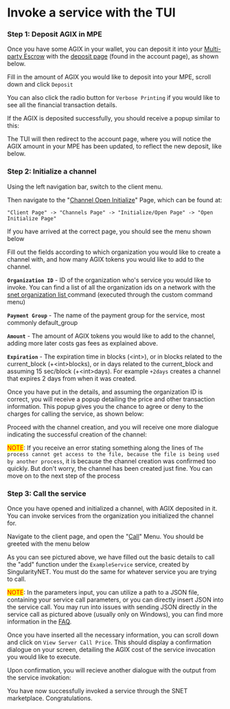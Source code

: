 # Invoke a service with the TUI

### Step 1: Deposit AGIX in MPE

Once you have some AGIX in your wallet, you can deposit it into your [Multi-party Escrow](/docs/products/DecentralizedAIPlatform/CoreConcepts/SmartContracts/mpe/) with the [deposit page](/docs/products/DecentralizedAIPlatform/TUI/Menus/Account/deposit/) (found in the account page), as shown below.&#x20;

<ImageViewer src="/assets/images/products/AIMarketplace/TUI/TUIDeposit.webp" alt="Account Deposit Page"/>

Fill in the amount of AGIX you would like to deposit into your MPE, scroll down and click `Deposit`

You can also click the radio button for `Verbose Printing` if you would like to see all the financial transaction details.

If the AGIX is deposited successfully, you should receive a popup similar to this:

<ImageViewer src="/assets/images/products/AIMarketplace/TUI/TUIDepositConfirm.webp" alt="Deposit confirmation window"/>

The TUI will then redirect to the account page, where you will notice the AGIX amount in your MPE has been updated, to reflect the new deposit, like below.

<ImageViewer src="/assets/images/products/AIMarketplace/TUI/TUIAccountPage.webp" alt="Example Account Page"/>

### Step 2: Initialize a channel

Using the left navigation bar, switch to the client menu.&#x20;

<ImageViewer src="/assets/images/products/AIMarketplace/TUI/TUIClientPage.webp" alt="Client Page"/>

Then navigate to the "[Channel Open Initialize](/docs/products/DecentralizedAIPlatform/TUI/Menus/Client/ChannelsMenu/InitializeOpenPage/open-initialize/)" Page, which can be found at:

```
"Client Page" -> "Channels Page" -> "Initialize/Open Page" -> "Open Initialize Page"
```

If you have arrived at the correct page, you should see the menu shown below

<ImageViewer src="/assets/images/products/AIMarketplace/TUI/TUIChannelOpenInit.webp" alt="Channel Open Initialize page"/>

Fill out the fields according to which organization you would like to create a channel with, and how many AGIX tokens you would like to add to the channel.&#x20;

**`Organization ID`** - ID of the organization who's service you would like to invoke. You can find a list of all the organization ids on a network with the [snet organization list ](https://snet-cli-docs.singularitynet.io/organization.html#list)command (executed through the custom command menu)

**`Payment Group`** - The name of the payment group for the service, most commonly default\_group

**`Amount`** - The amount of AGIX tokens you would like to add to the channel, adding more later costs gas fees as explained above.&#x20;

**`Expiration`** - The expiration time in blocks (\<int>), or in blocks related to the current\_block (+\<int>blocks), or in days related to the current\_block and assuming 15 sec/block (+\<int>days). For example `+2days` creates a channel that expires 2 days from when it was created.

Once you have put in the details, and assuming the organization ID is correct, you will receive a popup detailing the price and other transaction information. This popup gives you the chance to agree or deny to the charges for calling the service, as shown below:

<ImageViewer src="/assets/images/products/AIMarketplace/TUI/TUIChannelCreationConfirm.webp" alt="Confirmation dialog for opening and initializing channel"/>

Proceed with the channel creation, and you will receive one more dialogue indicating the successful creation of the channel:

<ImageViewer src="/assets/images/products/AIMarketplace/TUI/TUIChannelCreationSuccess.webp" alt="Open-Init success"/>

<mark style="color:red;">NOTE</mark>: If you receive an error stating something along the lines of `The process cannot get access to the file, because the file is being used by another process`, it is because the channel creation was confirmed too quickly. But don't worry, the channel has been created just fine. You can move on to the next step of the process

### Step 3: Call the service

Once you have opened and initialized a channel, with AGIX deposited in it. You can invoke services from the organization you initialized the channel for.&#x20;

Navigate to the client page, and open the "[Call](/docs/products/DecentralizedAIPlatform/TUI/Menus/Client/call/)" Menu. You should be greeted with the menu below

<ImageViewer src="/assets/images/products/AIMarketplace/TUI/TUIClientCall.webp" alt="Client Call Menu - Filled out with example details"/>

As you can see pictured above, we have filled out the basic details to call the "add" function under the `ExampleService` service, created by SingularityNET. You must do the same for whatever service you are trying to call.&#x20;

<mark style="color:red;">NOTE</mark>: In the parameters input, you can utilize a path to a JSON file, containing your service call parameters, or you can directly insert JSON into the service call. You may run into issues with sending JSON directly in the service call as pictured above (usually only on Windows), you can find more information in the [FAQ](/docs/products/DecentralizedAIPlatform/TUI/FAQ/).

Once you have inserted all the necessary information, you can scroll down and click on `View Server Call Price`. This should display a confirmation dialogue on your screen, detailing the AGIX cost of the service invocation you would like to execute.&#x20;

<ImageViewer src="/assets/images/products/AIMarketplace/TUI/TUIClientCallConfirm.webp" alt="Client call confirmation dialogue"/>

Upon confirmation, you will recieve another dialogue with the output from the service invokation:

<ImageViewer src="/assets/images/products/AIMarketplace/TUI/TUIClientCallSuccess.webp" alt="Client call success dialogue"/>

You have now successfully invoked a service through the SNET marketplace. Congratulations.&#x20;
